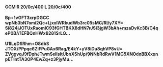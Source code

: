 #### GCM R 20/0c/400 L 20/0c/400
**Bp+1vGFT3xrpDGCC**<br/>**wpNb3bN7omi2Qc+LjxxlWRkudWb3rc05sMC/Rl/y7XY=**<br/>**Si824jJOTUxRaomIC93fGHTBKX8dHN7rJSi3jgW3bAh+mzaDvKc3B/C4qeP0B//1EFBQnHWx8281SrLQ...**<br/><br/>
**U1lLqDSRhm+O8dbS**<br/>**JTOX/PPpqe6ZiFPuGAx6Rag/E4kY+yV8iDu8qhVP8vU=**<br/>**ZVggvqJ9fDphJTwmSeIIsitUbnXShUp/9NNbRdRwV1MG5XNOdnBBXxxnpETIntTA3OP4EwZq+z3PjyMu...**